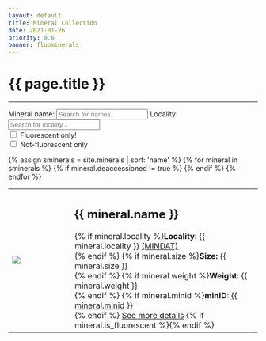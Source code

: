 ```yaml
---
layout: default
title: Mineral Collection
date: 2021-01-26
priority: 0.6
banner: fluominerals
---
```


{{ page.title }}
=====
---

<label for='FS_name'>Mineral name:</label>
<input type='text' class='FS_input' id='FS_name' onkeyup='FS_filter()' placeholder='Search for names..' title='Type in a name'>
<label for='FS_loco'>Locality:</label>
<input type='text' class='FS_input' id='FS_loco' onkeyup='FS_filter()' placeholder='Search for locality...' title='Type in a locality'>
<br>
<input type="checkbox" id="FS_fluo" name="FS_fluo" value="fluo" onclick='FS_filter()'>
<label for="FS_fluo">Fluorescent only!</label><br>
<input type="checkbox" id="FS_nonf" name="FS_nonf" value="nonf" onclick='FS_filter()'>
<label for="FS_nonf">Not-fluorescent only</label><br>

<table id="min_collection_table">
{% assign sminerals = site.minerals | sort: 'name' %}
{% for mineral in sminerals %}
{% if mineral.deaccessioned != true %}
<tr>
<td width="25%">
<img src="/img/minerals/{{ mineral.figure }}">
</td>
<td width="75%">
<h2><span class='min_collection_name'>{{ mineral.name }}</span></h2>
{% if mineral.locality %}<b>Locality:</b> <span class='min_collection_locality'>{{ mineral.locality }}</span> <a href="https://www.mindat.org/loc-{{ mineral.locid}}.html" target="_blank">(MINDAT)</a><br>{% endif %}
{% if mineral.size %}<b>Size:</b> {{ mineral.size }}<br>{% endif %}
{% if mineral.weight %}<b>Weight:</b> {{ mineral.weight }}<br>  {% endif %}
{% if mineral.minid %}<b>minID:</b> <a href="https://www.mindat.org/{{ mineral.minid }}" target="_blank">{{ mineral.minid }}</a><br>{% endif %}
<a href="{{ mineral.url }}">See more details</a>
{% if mineral.is_fluorescent %}<span class='min_collection_fluorescent' style='display:none'>fluorescent!</span>{% endif %}
</td>
</tr>
{% endif %}
{% endfor %}
</table>

<br>

<script>
function FS_filter() {
  var table, tr, i;
  var filter_name, td_name, txt_name;
  var filter_loco, td_loco, txt_loco;
  var filter_fluo, td_fluo;
  var filter_nonf;
  var test;
  filter_name = document.getElementById("FS_name").value.toUpperCase();
  filter_loco = document.getElementById("FS_loco").value.toUpperCase();
  filter_fluo = document.getElementById("FS_fluo").checked;
  filter_nonf = document.getElementById("FS_nonf").checked;
  table = document.getElementById("min_collection_table");
  tr = table.getElementsByTagName("tr");
  for (i=0; i<tr.length; i++) {
    td_name = tr[i].getElementsByClassName("min_collection_name")[0];
    txt_name = td_name.textContent || td_name.innerText;
    td_loco = tr[i].getElementsByClassName("min_collection_locality")[0];
    td_fluo = tr[i].getElementsByClassName("min_collection_fluorescent")[0];
    if (td_loco) {
      txt_loco = td_loco.textContent || td_loco.innerText;
    } else {
      txt_loco = "";
    }
    test = true;
    if (filter_name) test = test && txt_name.toUpperCase().indexOf(filter_name)>-1;
    if (filter_loco) test = test && txt_loco.toUpperCase().indexOf(filter_loco) > -1;
    if (filter_fluo) test = test && td_fluo;
    if (filter_nonf) test = test && !td_fluo;
    if (test) {
      tr[i].style.display = "";
    } else {
      tr[i].style.display = "none";
    }
  }
}

</script>


